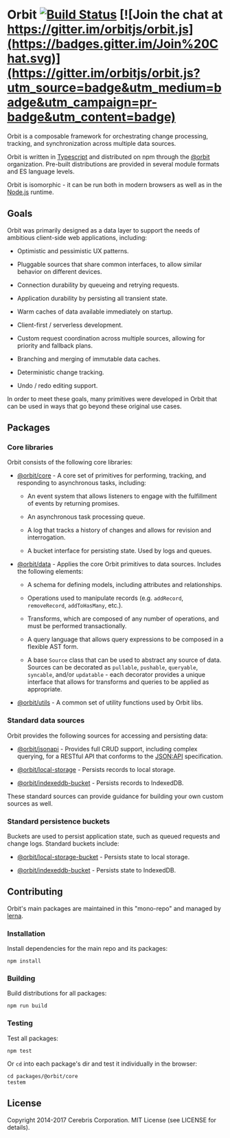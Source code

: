 # Orbit [![Build Status](https://secure.travis-ci.org/orbitjs/orbit.png?branch=master)](http://travis-ci.org/orbitjs/orbit) [![Join the chat at https://gitter.im/orbitjs/orbit.js](https://badges.gitter.im/Join%20Chat.svg)](https://gitter.im/orbitjs/orbit.js?utm_source=badge&utm_medium=badge&utm_campaign=pr-badge&utm_content=badge)

Orbit is a composable framework for orchestrating change processing, tracking, 
and synchronization across multiple data sources.

Orbit is written in [Typescript](https://www.typescriptlang.org) and distributed
on npm through the [@orbit](https://www.npmjs.com/org/orbit) organization.
Pre-built distributions are provided in several module formats and ES language
levels. 

Orbit is isomorphic - it can be run both in modern browsers as well as in the 
[Node.js](https://nodejs.org/) runtime.

## Goals

Orbit was primarily designed as a data layer to support the needs of ambitious
client-side web applications, including:

* Optimistic and pessimistic UX patterns.

* Pluggable sources that share common interfaces, to allow similar behavior on
  different devices.

* Connection durability by queueing and retrying requests.

* Application durability by persisting all transient state.

* Warm caches of data available immediately on startup.

* Client-first / serverless development.

* Custom request coordination across multiple sources, allowing for priority
  and fallback plans.

* Branching and merging of immutable data caches.

* Deterministic change tracking.

* Undo / redo editing support.

In order to meet these goals, many primitives were developed in Orbit that can
be used in ways that go beyond these original use cases.

## Packages

### Core libraries

Orbit consists of the following core libraries:

* [@orbit/core](./packages/@orbit/core) - A core set of primitives for 
performing, tracking, and responding to asynchronous tasks, including:

  * An event system that allows listeners to engage with the fulfillment of 
    events by returning promises.

  * An asynchronous task processing queue.

  * A log that tracks a history of changes and allows for revision and 
    interrogation.

  * A bucket interface for persisting state. Used by logs and queues.

* [@orbit/data](./packages/@orbit/data) - Applies the core Orbit primitives
to data sources. Includes the following elements:

  * A schema for defining models, including attributes and relationships. 

  * Operations used to manipulate records (e.g. `addRecord`, `removeRecord`, 
    `addToHasMany`, etc.).

  * Transforms, which are composed of any number of operations, and must be
    performed transactionally.

  * A query language that allows query expressions to be composed in a flexible
    AST form.

  * A base `Source` class that can be used to abstract any source of data.
    Sources can be decorated as `pullable`, `pushable`, `queryable`, `syncable`, 
    and/or `updatable` - each decorator provides a unique interface that allows 
    for transforms and queries to be applied as appropriate.

* [@orbit/utils](./packages/@orbit/utils) - A common set of utility functions
used by Orbit libs.

### Standard data sources

Orbit provides the following sources for accessing and persisting data:

* [@orbit/jsonapi](./packages/@orbit/jsonapi) - Provides full CRUD support,
  including complex querying, for a RESTful API that conforms to the
  [JSON:API](http://jsonapi.org/) specification.

* [@orbit/local-storage](./packages/@orbit/local-storage) - 
  Persists records to local storage.

* [@orbit/indexeddb-bucket](./packages/@orbit/indexeddb-bucket) - 
  Persists records to IndexedDB.

These standard sources can provide guidance for building your own custom sources
as well.

### Standard persistence buckets

Buckets are used to persist application state, such as queued requests and 
change logs. Standard buckets include:

* [@orbit/local-storage-bucket](./packages/@orbit/local-storage-bucket) - 
  Persists state to local storage.

* [@orbit/indexeddb-bucket](./packages/@orbit/indexeddb-bucket) - 
  Persists state to IndexedDB.

## Contributing

Orbit's main packages are maintained in this "mono-repo" and managed by
[lerna](https://lernajs.io).

### Installation

Install dependencies for the main repo and its packages:

```
npm install
```

### Building

Build distributions for all packages:

```
npm run build
```

### Testing

Test all packages:

```
npm test
```

Or `cd` into each package's dir and test it individually in the browser:

```
cd packages/@orbit/core
testem
```

## License

Copyright 2014-2017 Cerebris Corporation. MIT License (see LICENSE for details).
